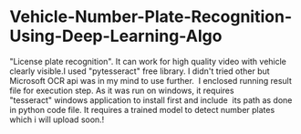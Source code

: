# Vehicle-Number-Plate-Recognition-Using-Deep-Learning-Algo

"License plate recognition".
It can work for high quality video with vehicle clearly visible.I used "pytesseract" free library. 
I didn't tried other but Microsoft OCR api was in my mind to use further. 
I enclosed running result file for execution step.
As it was run on windows, it requires "tesseract" windows application to install first and include  its path as done in python code file.
It requires a trained model to detect number plates which i will upload soon.!
